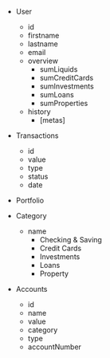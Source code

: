 - User
  - id
  - firstname
  - lastname
  - email
  - overview
    - sumLiquids
    - sumCreditCards
    - sumInvestments
    - sumLoans
    - sumProperties
  - history
    - [metas]

- Transactions
  - id
  - value
  - type
  - status
  - date

- Portfolio

- Category
  - name
    - Checking & Saving
    - Credit Cards
    - Investments
    - Loans
    - Property

- Accounts
  - id
  - name
  - value
  - category
  - type
  - accountNumber